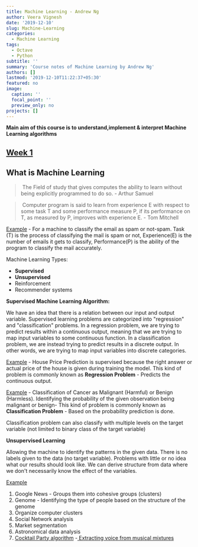 ```yaml
---
title: Machine Learning - Andrew Ng
author: Veera Vignesh
date: '2019-12-10'
slug: Machine-Learning
categories:
  - Machine Learning
tags:
  - Octave
  - Python
subtitle: ''
summary: 'Course notes of Machine Learning by Andrew Ng'
authors: []
lastmod: '2019-12-10T11:22:37+05:30'
featured: no
image:
  caption: ''
  focal_point: ''
  preview_only: no
projects: []
---
```


**Main aim of this course is to understand,implement & interpret Machine Learning algorithms**

## [Week 1](Week1.pdf)

## What is Machine Learning

> ​	The Field of study that gives computes the ability to learn without being explicitly programmed to do so. - Arthur Samuel

> ​	Computer program is said to learn from experience E with respect to some task T and some performance measure P, if its performance on T, as measured by P, improves with experience E. - Tom Mitchell

<u>Example</u> - For a machine to classify the email as spam or not-spam. Task (T) is the process of classifying the mail is spam or not, Experience(E) is the number of emails it gets to classify, Performance(P) is the ability of the program to classify the mail accurately.

Machine Learning Types:

- **Supervised** 
- **Unsupervised**
- Reinforcement
- Recommender systems

**Supervised Machine Learning Algorithm:**

We have an idea that there is a relation between our input and output variable.  Supervised learning problems are categorized into "regression" and "classification" problems. In a regression problem, we are trying to predict results within a continuous output, meaning that we are trying to map input variables to some continuous function. In a classification problem, we are instead trying to predict results in a discrete output. In other words, we are trying to map input variables into discrete categories. 

<u>Example</u> - House Price Prediction is supervised because the right answer or actual price of the house is given during training the model. This kind of problem is commonly known as **Regression Problem** - Predicts the continuous output.

<u>Example</u> - Classification of Cancer as Malignant (Harmful) or Benign (Harmless). Identifying the probability of the given observation being malignant or benign- This kind of problem is commonly known as **Classification Problem** - Based on the probability prediction is done.

Classification problem can also classify with multiple levels on the target variable (not limited to binary class of the target variable)

**Unsupervised Learning**

Allowing the machine to identify the patterns in the given data. There is no labels given to the data (no target variable).  Problems with little or no idea what our results should look like. We can derive structure from data where we don't necessarily know the effect of the variables. 

<u>Example</u> 

1. Google News - Groups them into cohesive groups (clusters)
2. Genome - Identifying the type of people based on the structure of the genome
3. Organize computer clusters
4. Social Network analysis
5. Market segmentation
6. Astronomical data analysis
7. [Cocktail Party algorithm](https://en.wikipedia.org/wiki/Cocktail_party_effect) -[ Extracting voice from musical mixtures](https://arxiv.org/abs/1504.04658)











